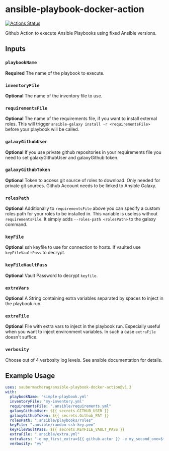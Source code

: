 # ansible-playbook-docker-action
[![Actions Status](https://github.com/saubermacherag/ansible-playbook-docker-action/workflows/Ansible%20Playbook/badge.svg)](https://github.com/saubermacherag/ansible-playbook-docker-action/actions)

Github Action to execute Ansible Playbooks using fixed Ansible versions.

## Inputs
### `playbookName`
**Required** The name of the playbook to execute.
### `inventoryFile`
**Optional** The name of the inventory file to use.
### `requirementsFile`
**Optional** The name of the requirements file, if you want to install external roles.
This will trigger `ansible-galaxy install -r <requirementsFile>` before your playbook will be called.
### `galaxyGithubUser`
**Optional** If you use private github repositories in your requirements file you need to set galaxyGithubUser and galaxyGithub token.
### `galaxyGithubToken`
**Optional** Token to access git source of roles to download. Only needed for private git sources. Github Account needs to be linked to Ansible Galaxy.
### `rolesPath`
**Optional** Additionally to `requirementsFile` above you can specify a custom roles path for your
roles to be installed in. This variable is useless without `requirementsFile`. 
It simply adds `--roles-path <rolesPath>` to the galaxy command.
### `keyFile`
**Optional** ssh keyfile to use for connection to hosts. If vaulted use `keyFileVaultPass` to decrypt.
### `keyFileVaultPass`
**Optional** Vault Password to decrypt `keyfile`.
### `extraVars`
**Optional** A String containing extra variables separated by spaces to inject in the playbook run.
### `extraFile`
**Optional** File with extra vars to inject in the playbook run.
Especially useful when you want to inject environment variables. In such a case `extraFile` doesn't suffice.
### `verbosity`
Choose out of 4 verbosity log levels. See ansible documentation for details.

## Example Usage
```yaml
uses: saubermacherag/ansible-playbook-docker-action@v1.3
with:
  playbookName: 'simple-playbook.yml'
  inventoryFile: 'my-inventory.yml'
  requirementsFile: ".ansible/requirements.yml"
  galaxyGithubUser: ${{ secrets.GITHUB_USER }}
  galaxyGithubToken: ${{ secrets.Github_PAT }}
  rolesPath: ".ansible/playbooks/roles"
  keyFile: ".ansible/random-ssh-key.pem"
  keyFileVaultPass: ${{ secrets.KEYFILE_VAULT_PASS }}
  extraFile: ".ansible/extra.yml"
  extraVars: "-e my_first_extra=${{ github.actor }} -e my_second_one=${{ github.sha }}"
  verbosity: "vv"
``` 
